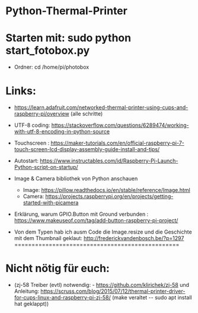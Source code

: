 Python-Thermal-Printer
======================
# Starten mit: sudo python start_fotobox.py

- Ordner: cd /home/pi/photobox

# Links:

- https://learn.adafruit.com/networked-thermal-printer-using-cups-and-raspberry-pi/overview (alle schritte)
  
- UTF-8 coding:   https://stackoverflow.com/questions/6289474/working-with-utf-8-encoding-in-python-source

- Touchscreen : https://maker-tutorials.com/en/official-raspberry-pi-7-touch-screen-lcd-display-assembly-guide-install-and-tips/

- Autostart: 	https://www.instructables.com/id/Raspberry-Pi-Launch-Python-script-on-startup/

- Image & Camera bibliothek von Python anschauen
  - Image:  https://pillow.readthedocs.io/en/stable/reference/Image.html
  - Camera: https://projects.raspberrypi.org/en/projects/getting-started-with-picamera

- Erklärung, warum GPIO.Button mit Ground verbunden :   https://www.makeuseof.com/tag/add-button-raspberry-pi-project/

- Von dem Typen hab ich ausm Code die Image.resize und die Geschichte mit dem Thumbnail geklaut:  http://frederickvandenbosch.be/?p=1297
================================================

# Nicht nötig für euch: 

- (zj-58 Treiber (evtl) notwendig: - https://github.com/klirichek/zj-58  und Anleitung: https://scruss.com/blog/2015/07/12/thermal-printer-driver-for-cups-linux-and-raspberry-pi-zj-58/ (make veraltet -- sudo apt install hat geklappt))
